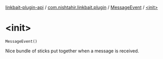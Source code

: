 [linkbait-plugin-api](../../index.md) / [com.nishtahir.linkbait.plugin](../index.md) / [MessageEvent](index.md) / [&lt;init&gt;](.)

# &lt;init&gt;

`MessageEvent()`

Nice bundle of sticks put together when a
message is received.

